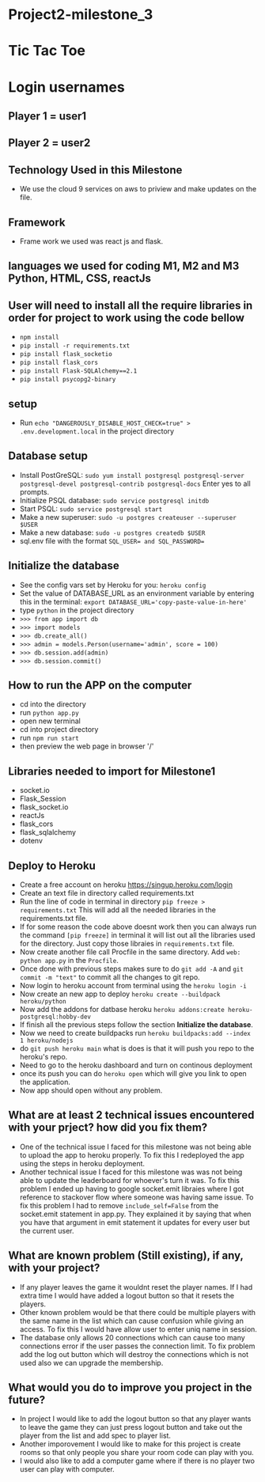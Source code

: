 # Project2-milestone_3

# Tic Tac Toe

# Login usernames 

## Player 1 = user1
## Player 2 = user2
    
## Technology Used in this Milestone
  - We use the cloud 9 services on aws to priview and make updates on the file.

## Framework 
  - Frame work we used was react js and flask.

## languages we used for coding M1, M2 and M3 Python, HTML, CSS, reactJs

## User will need to install all the require libraries in order for project to work using the code bellow
  - `npm install`
  - `pip install -r requirements.txt`
  - `pip install flask_socketio`
  - `pip install flask_cors`
  - `pip install Flask-SQLAlchemy==2.1`
  - `pip install psycopg2-binary`

## setup
  - Run `echo "DANGEROUSLY_DISABLE_HOST_CHECK=true" > .env.development.local` in the project directory

## Database setup
  - Install PostGreSQL: `sudo yum install postgresql postgresql-server postgresql-devel postgresql-contrib postgresql-docs` Enter yes to all prompts. 
  - Initialize PSQL database: `sudo service postgresql initdb`
  - Start PSQL: `sudo service postgresql start`
  - Make a new superuser: `sudo -u postgres createuser --superuser $USER`
  - Make a new database: `sudo -u postgres createdb $USER`
  - sql.env file with the format `SQL_USER= and SQL_PASSWORD=`
  

## Initialize the database
  - See the config vars set by Heroku for you: `heroku config`
  - Set the value of DATABASE_URL as an environment variable by entering this in the terminal: `export DATABASE_URL='copy-paste-value-in-here'`
  - type `python` in the project directory
  - `>>> from app import db`
  - `>>> import models`
  - `>>> db.create_all()`
  - `>>> admin = models.Person(username='admin', score = 100)`
  - `>>> db.session.add(admin)`
  - `>>> db.session.commit()`

## How to run the APP on the computer
 - cd into the directory
 - run `python app.py`
 - open new terminal 
 - cd into project directory
 - run `npm run start`
 - then preview the web page in browser '/'

## Libraries needed to import for Milestone1
  - socket.io
  - Flask_Session
  - flask_socket.io
  - reactJs
  - flask_cors
  - flask_sqlalchemy
  - dotenv

## Deploy to Heroku
 - Create a free account on heroku https://singup.heroku.com/login
 - Create an text file in directory called requirements.txt
 - Run the line of code in terminal in directory  `pip freeze > requirements.txt`  This will add all the needed libraries in the requirements.txt file.
 - If for some reason the code above doesnt work then you can always run the command `[pip freeze]` in terminal it will list out all the libraries used for the directory. Just copy those libraies in `requirements.txt` file.
 - Now create another file call Procfile in the same directory. Add `web: python app.py` in the `Procfile`.
 - Once done with previous steps makes sure to do `git add -A` and `git commit -m "text"` to commit all the changes to git repo.
 - Now login to heroku account from terminal using the `heroku login -i`
 - Now create an new app to deploy `heroku create --buildpack heroku/python`
 - Now add the addons for datbase heroku `heroku addons:create heroku-postgresql:hobby-dev`
 - If finish all the previous steps follow the section **Initialize the database**.
 - Now we need to create buildpacks run `heroku buildpacks:add --index 1 heroku/nodejs`
 - do `git push heroku main` what is does is that it will push you repo to the heroku's repo.
 - Need to go to the heroku dashboard and turn on continous deployment
 - once its push you can do `heroku open` which will give you link to open the application.
 - Now app should open without any problem.

## What are at least 2 technical issues encountered with your prject? how did you fix them?
 - One of the technical issue I faced for this milestone was not being able to upload the app to heroku properly. 
        To fix this I redeployed the app using the steps in heroku deployment.
 - Another technical issue I faced for this milestone was was not being able to update the leaderboard for whoever's turn it was.
       To fix this problem I ended up having to google socket.emit libraies where I got reference to stackover flow where someone
       was having same issue. To fix this problem I had to remove `include_self=False` from the socket.emit statement in app.py. 
       They explained it by saying that when you have that argument in emit statement it updates for every user but the current user.


## What are known problem (Still existing), if any, with your project?
  - If any player leaves the game it wouldnt reset the player names. 
       If I had extra time I would have added a logout button so that it resets the players.
  - Other known problem would be that there could be multiple players with the same name in 
        the list which can cause confusion while giving an access. To fix this I would have 
        allow user to enter uniq name in session.
  - The database only allows 20 connections which can cause too many connections error if the user passes 
        the connection limit. To fix problem add the log out button which will destroy the connections which is 
        not used also we can upgrade the membership.
 

## What would you do to improve you project in the future?
 - In project I would like to add the logout button so that 
        any player wants to leave the game they can just press logout button and take out the player from the list and add spec to player list.
 - Another imporovement I would like to make for this project is create rooms so that only people you share your room code can play with you.
 - I would also like to add a computer game where if there is no player two user can play with computer.
 
 
 

